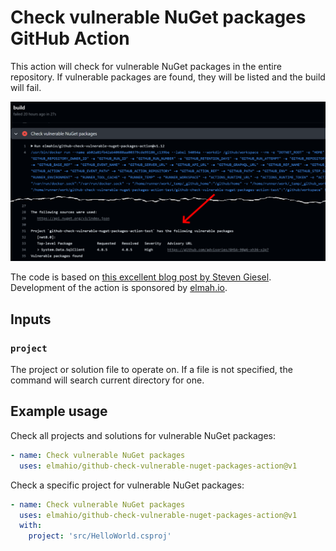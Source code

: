 # Check vulnerable NuGet packages GitHub Action

This action will check for vulnerable NuGet packages in the entire repository. If vulnerable packages are found, they will be listed and the build will fail.

![Screenshot](screenshot.png)

The code is based on [this excellent blog post by Steven Giesel](https://steven-giesel.com/blogPost/a825c041-26dc-4488-8707-17697871d08e). Development of the action is sponsored by [elmah.io](https://elmah.io).

## Inputs

### `project`

The project or solution file to operate on. If a file is not specified, the command will search current directory for one.

## Example usage

Check all projects and solutions for vulnerable NuGet packages:

```yml
- name: Check vulnerable NuGet packages
  uses: elmahio/github-check-vulnerable-nuget-packages-action@v1
```

Check a specific project for vulnerable NuGet packages:

```yml
- name: Check vulnerable NuGet packages
  uses: elmahio/github-check-vulnerable-nuget-packages-action@v1
  with:
    project: 'src/HelloWorld.csproj'
```